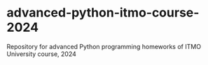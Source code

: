 # advanced-python-itmo-course-2024
Repository for advanced Python programming homeworks of ITMO University course, 2024
